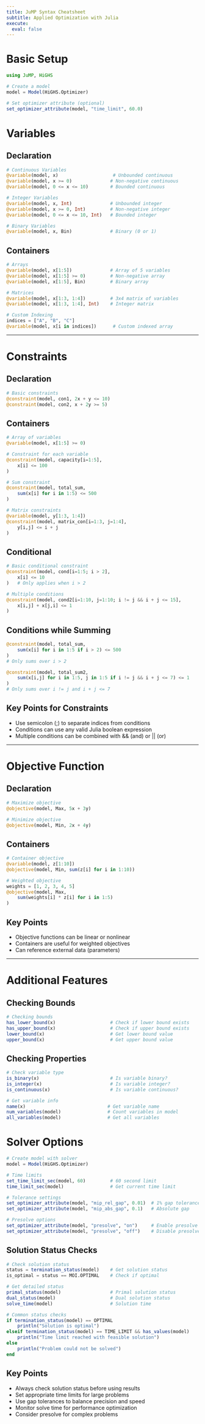 ```yaml
---
title: JuMP Syntax Cheatsheet
subtitle: Applied Optimization with Julia
execute:
  eval: false
---
```



# Basic Setup

``` julia
using JuMP, HiGHS

# Create a model
model = Model(HiGHS.Optimizer)

# Set optimizer attribute (optional)
set_optimizer_attribute(model, "time_limit", 60.0)
```

# Variables

## Declaration

``` julia
# Continuous Variables
@variable(model, x)                    # Unbounded continuous
@variable(model, x >= 0)              # Non-negative continuous
@variable(model, 0 <= x <= 10)        # Bounded continuous

# Integer Variables
@variable(model, x, Int)              # Unbounded integer
@variable(model, x >= 0, Int)         # Non-negative integer
@variable(model, 0 <= x <= 10, Int)   # Bounded integer

# Binary Variables
@variable(model, x, Bin)              # Binary (0 or 1)
```

## Containers

``` julia
# Arrays
@variable(model, x[1:5])              # Array of 5 variables
@variable(model, x[1:5] >= 0)         # Non-negative array
@variable(model, x[1:5], Bin)         # Binary array

# Matrices
@variable(model, x[1:3, 1:4])         # 3x4 matrix of variables
@variable(model, x[1:3, 1:4], Int)    # Integer matrix

# Custom Indexing
indices = ["A", "B", "C"]
@variable(model, x[i in indices])      # Custom indexed array
```

------------------------------------------------------------------------

# Constraints

## Declaration

``` julia
# Basic constraints
@constraint(model, con1, 2x + y <= 10)
@constraint(model, con2, x + 2y >= 5)
```

## Containers

``` julia
# Array of variables
@variable(model, x[1:5] >= 0)

# Constraint for each variable
@constraint(model, capacity[i=1:5],
    x[i] <= 100
)

# Sum constraint
@constraint(model, total_sum,
    sum(x[i] for i in 1:5) <= 500
)

# Matrix constraints
@variable(model, y[1:3, 1:4])
@constraint(model, matrix_con[i=1:3, j=1:4],
    y[i,j] <= i + j
)
```

## Conditional

``` julia
# Basic conditional constraint
@constraint(model, cond[i=1:5; i > 2],
    x[i] <= 10
)   # Only applies when i > 2

# Multiple conditions
@constraint(model, cond2[i=1:10, j=1:10; i != j && i + j <= 15],
    x[i,j] + x[j,i] <= 1
)
```

## Conditions while Summing

``` julia
@constraint(model, total_sum,
    sum(x[i] for i in 1:5 if i > 2) <= 500
)
# Only sums over i > 2

@constraint(model, total_sum2,
    sum(x[i,j] for i in 1:5, j in 1:5 if i != j && i + j <= 7) <= 1
)
# Only sums over i != j and i + j <= 7
```

## Key Points for Constraints

-   Use semicolon (;) to separate indices from conditions
-   Conditions can use any valid Julia boolean expression
-   Multiple conditions can be combined with && (and) or \|\| (or)

------------------------------------------------------------------------

# Objective Function

## Declaration

``` julia
# Maximize objective
@objective(model, Max, 5x + 3y)

# Minimize objective
@objective(model, Min, 2x + 4y)
```

## Containers

``` julia
# Container objective
@variable(model, z[1:10])
@objective(model, Min, sum(z[i] for i in 1:10))

# Weighted objective
weights = [1, 2, 3, 4, 5]
@objective(model, Max,
    sum(weights[i] * z[i] for i in 1:5)
)
```

## Key Points

-   Objective functions can be linear or nonlinear
-   Containers are useful for weighted objectives
-   Can reference external data (parameters)

------------------------------------------------------------------------

# Additional Features

## Checking Bounds

``` julia
# Checking bounds
has_lower_bound(x)                    # Check if lower bound exists
has_upper_bound(x)                    # Check if upper bound exists
lower_bound(x)                        # Get lower bound value
upper_bound(x)                        # Get upper bound value
```

## Checking Properties

``` julia
# Check variable type
is_binary(x)                          # Is variable binary?
is_integer(x)                         # Is variable integer?
is_continuous(x)                      # Is variable continuous?

# Get variable info
name(x)                              # Get variable name
num_variables(model)                 # Count variables in model
all_variables(model)                 # Get all variables
```

# Solver Options

``` julia
# Create model with solver
model = Model(HiGHS.Optimizer)

# Time limits
set_time_limit_sec(model, 60)         # 60 second limit
time_limit_sec(model)                 # Get current time limit

# Tolerance settings
set_optimizer_attribute(model, "mip_rel_gap", 0.01)  # 1% gap tolerance
set_optimizer_attribute(model, "mip_abs_gap", 0.1)   # Absolute gap

# Presolve options
set_optimizer_attribute(model, "presolve", "on")     # Enable presolve
set_optimizer_attribute(model, "presolve", "off")    # Disable presolve
```

## Solution Status Checks

``` julia
# Check solution status
status = termination_status(model)    # Get solution status
is_optimal = status == MOI.OPTIMAL    # Check if optimal

# Get detailed status
primal_status(model)                  # Primal solution status
dual_status(model)                    # Dual solution status
solve_time(model)                     # Solution time

# Common status checks
if termination_status(model) == OPTIMAL
    println("Solution is optimal")
elseif termination_status(model) == TIME_LIMIT && has_values(model)
    println("Time limit reached with feasible solution")
else
    println("Problem could not be solved")
end
```

## Key Points

-   Always check solution status before using results
-   Set appropriate time limits for large problems
-   Use gap tolerances to balance precision and speed
-   Monitor solve time for performance optimization
-   Consider presolve for complex problems
